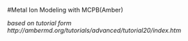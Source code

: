 #Metal Ion Modeling with MCPB(Amber)
<p><em>based on tutorial form http://ambermd.org/tutorials/advanced/tutorial20/index.htm</em></p>


